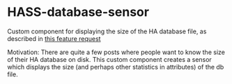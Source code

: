 # HASS-database-sensor
Custom component for displaying the size of the HA database file, as described in [this feature request](https://community.home-assistant.io/t/database-size-sensor/40303)

Motivation: There are quite a few posts where people want to know the size of their HA database on disk. This custom component creates a sensor which displays the size (and perhaps other statistics in attributes) of the db file.
